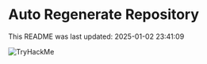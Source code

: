 # Auto Regenerate Repository

This README was last updated: 2025-01-02 23:41:09

 ![TryHackMe](https://tryhackme.com/badge/533634)
